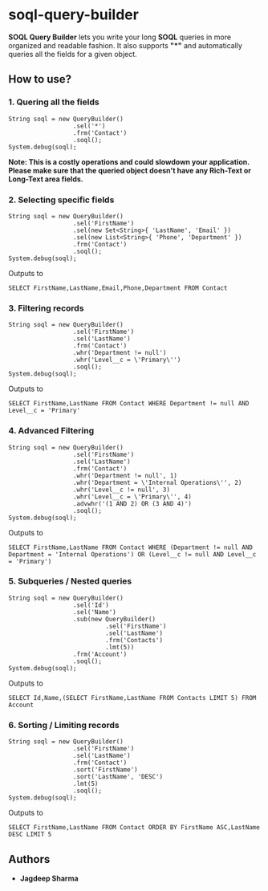 # soql-query-builder
**SOQL Query Builder** lets you write your long **SOQL** queries in more organized and readable fashion. It also supports **"*"** and automatically queries all the fields for a given object.

## How to use?
### 1. Quering all the fields
```
String soql = new QueryBuilder()
                  .sel('*')
                  .frm('Contact')
                  .soql();
System.debug(soql);
```
**Note: This is a costly operations and could slowdown your application. Please make sure that the queried object doesn't have any Rich-Text or Long-Text area fields.**
### 2. Selecting specific fields
```
String soql = new QueryBuilder()
                  .sel('FirstName')
                  .sel(new Set<String>{ 'LastName', 'Email' })
                  .sel(new List<String>{ 'Phone', 'Department' })
                  .frm('Contact')
                  .soql();
System.debug(soql);
```
Outputs to
```
SELECT FirstName,LastName,Email,Phone,Department FROM Contact
```
### 3. Filtering records
```
String soql = new QueryBuilder()
                  .sel('FirstName')
                  .sel('LastName')
                  .frm('Contact')
                  .whr('Department != null')
                  .whr('Level__c = \'Primary\'')
                  .soql();
System.debug(soql);
```
Outputs to
```
SELECT FirstName,LastName FROM Contact WHERE Department != null AND Level__c = 'Primary'
```
### 4. Advanced Filtering
```
String soql = new QueryBuilder()
                  .sel('FirstName')
                  .sel('LastName')
                  .frm('Contact')
                  .whr('Department != null', 1)
                  .whr('Department = \'Internal Operations\'', 2)
                  .whr('Level__c != null', 3)
                  .whr('Level__c = \'Primary\'', 4)
                  .advwhr('(1 AND 2) OR (3 AND 4)')
                  .soql();
System.debug(soql);
```
Outputs to
```
SELECT FirstName,LastName FROM Contact WHERE (Department != null AND Department = 'Internal Operations') OR (Level__c != null AND Level__c = 'Primary')
```
### 5. Subqueries / Nested queries
```
String soql = new QueryBuilder()
                  .sel('Id')
                  .sel('Name')
                  .sub(new QueryBuilder()
                           .sel('FirstName')
                           .sel('LastName')
                           .frm('Contacts')
                           .lmt(5))
                  .frm('Account')
                  .soql();
System.debug(soql);
```
Outputs to
```
SELECT Id,Name,(SELECT FirstName,LastName FROM Contacts LIMIT 5) FROM Account
```

### 6. Sorting / Limiting records
```
String soql = new QueryBuilder()
                  .sel('FirstName')
                  .sel('LastName')
                  .frm('Contact')
                  .sort('FirstName')
                  .sort('LastName', 'DESC')
                  .lmt(5)
                  .soql();
System.debug(soql);
```
Outputs to 
```
SELECT FirstName,LastName FROM Contact ORDER BY FirstName ASC,LastName DESC LIMIT 5
```
## Authors
- **Jagdeep Sharma**
